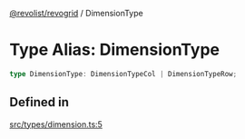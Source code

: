 [@revolist/revogrid](README.md) / DimensionType

# Type Alias: DimensionType

```ts
type DimensionType: DimensionTypeCol | DimensionTypeRow;
```

## Defined in

[src/types/dimension.ts:5](https://github.com/revolist/revogrid/blob/80825bf77a49d260f052f2584a0efe930c2da0d3/src/types/dimension.ts#L5)
